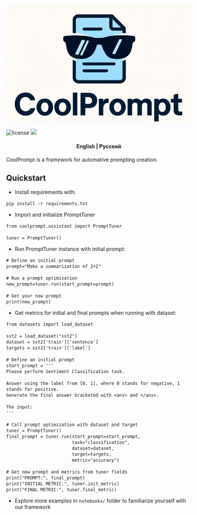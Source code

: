 <p align="center">
    <img src="https://github.com/CTLab-ITMO/CoolPrompt/blob/stage/docs/images/coolprompt_logo.jpg" alt="logo">
</p>

<p>
	<img src="https://img.shields.io/github/license/CTLab-ITMO/CoolPrompt?style=BadgeStyleOptions.DEFAULT&logo=opensourceinitiative&logoColor=white&color=blue" alt="license">
    <a href="https://itmo.ru/"><img src="https://raw.githubusercontent.com/aimclub/open-source-ops/43bb283758b43d75ec1df0a6bb4ae3eb20066323/badges/ITMO_badge.svg"></a>
</p>

<h4 align="center">
    <p>
        <b>English</b> |
        <a>Русский</a>
    </p>
</h4>

CoolPrompt is a framework for automative prompting creation.


## Quickstart

- Install requirements with:
```
pip install -r requirements.txt
```
- Import and initialize PromptTuner
```
from coolprompt.assistant import PromptTuner

tuner = PromptTuner()
```
- Run PromptTuner instance with initial prompt:
```
# Define an initial prompt
prompt="Make a summarization of 2+2"

# Run a prompt optimisation
new_prompt=tuner.run(start_prompt=prompt)

# Get your new prompt
print(new_prompt)
```
- Get metrics for initial and final prompts when running with dataset:
```
from datasets import load_dataset

sst2 = load_dataset("sst2")
dataset = sst2['train']['sentence']
targets = sst2['train']['label']

# Define an initial prompt
start_prompt = '''
Please perform Sentiment Classification task.

Answer using the label from [0, 1], where 0 stands for negative, 1 stands for positive.
Generate the final answer bracketed with <ans> and </ans>.

The input:
'''

# Call prompt optimization with dataset and target
tuner = PromptTuner()
final_prompt = tuner.run(start_prompt=start_prompt,
                         task="classification",
                         dataset=dataset,
                         target=targets,
                         metric="accuracy")

# Get new prompt and metrics from tuner fields
print("PROMPT:", final_prompt)
print("INITIAL METRIC:", tuner.init_metric)
print("FINAL METRIC:", tuner.final_metric)
```

- Explore more examples in `notebooks/` folder to familiarize yourself with our framework
